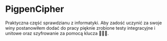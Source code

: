 # PigpenCipher
Praktyczna część sprawdzianu z informatyki. Aby zadość uczynić za swoje winy postanowiłem dodać do pracy pięknie zrobione testy integracyjne i unitowe oraz szyfrowanie za pomocą klucza 💪😎🤙.
